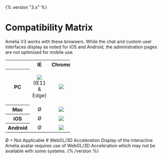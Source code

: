 {% version "3.x" %}
# Compatibility Matrix
Amelia V3 works with these browsers. While the chat and custom user interfaces display as noted for iOS and Android, the administration pages are not optimized for mobile use.
<table class="relative-table wrapped confluenceTable" style="width: 40.875%;">
<colgroup>
<col style="width: 11%" />
<col style="width: 23%" />
<col style="width: 21%" />
<col style="width: 21%" />
<col style="width: 21%" />
</colgroup>
<tbody>
<tr class="header">
<th class="confluenceTh"><br />
</th>
<th class="confluenceTh" style="text-align: center;">IE</th>
<th class="confluenceTh" style="text-align: center;">Chrome</th>
<th class="confluenceTh" style="text-align: center;">Firefox</th>
<th class="confluenceTh" style="text-align: center;">Safari</th>
</tr>
&#10;<tr class="odd">
<th class="confluenceTh">PC</th>
<td class="confluenceTd" style="text-align: center;"><p><img src="images/icons/emoticons/check.svg" /> (IE11 &amp; Edge)</p></td>
<td class="confluenceTd" style="text-align: center;"><img src="images/icons/emoticons/check.svg" /></td>
<td class="confluenceTd" style="text-align: center;"><img src="images/icons/emoticons/check.svg" /></td>
<td class="confluenceTd" style="text-align: center;">Ø</td>
</tr>
<tr class="even">
<th class="confluenceTh">Mac</th>
<td class="confluenceTd" style="text-align: center;">Ø</td>
<td class="confluenceTd" style="text-align: center;"><img src="images/icons/emoticons/check.svg" /></td>
<td class="confluenceTd" style="text-align: center;"><img src="images/icons/emoticons/check.svg" /></td>
<td class="confluenceTd" style="text-align: center;"><img src="images/icons/emoticons/check.svg" /></td>
</tr>
<tr class="odd">
<th class="confluenceTh">iOS</th>
<td class="confluenceTd" style="text-align: center;">Ø</td>
<td class="confluenceTd" style="text-align: center;"><img src="images/icons/emoticons/check.svg" /></td>
<td class="confluenceTd" style="text-align: center;"><img src="images/icons/emoticons/error.svg" /></td>
<td class="confluenceTd" style="text-align: center;"><img src="images/icons/emoticons/check.svg" /></td>
</tr>
<tr class="even">
<th class="confluenceTh">Android</th>
<td class="confluenceTd" style="text-align: center;">Ø</td>
<td class="confluenceTd" style="text-align: center;"><img src="images/icons/emoticons/check.svg" /></td>
<td class="confluenceTd" style="text-align: center;"><img src="images/icons/emoticons/check.svg" /></td>
<td class="confluenceTd" style="text-align: center;">Ø</td>
</tr>
</tbody>
</table>
Ø = Not Applicable
# WebGL/3D Acceleration
Display of the interactive Amelia avatar requires use of WebGL/3D Acceleration which may not be available with some systems.
{% /version %}
